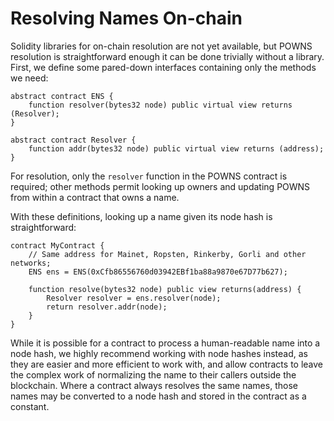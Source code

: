 # Resolving Names On-chain

Solidity libraries for on-chain resolution are not yet available, but POWNS resolution is straightforward enough it can be done trivially without a library. First, we define some pared-down interfaces containing only the methods we need:

```text
abstract contract ENS {
    function resolver(bytes32 node) public virtual view returns (Resolver);
}

abstract contract Resolver {
    function addr(bytes32 node) public virtual view returns (address);
}
```

For resolution, only the `resolver` function in the POWNS contract is required; other methods permit looking up owners and updating POWNS from within a contract that owns a name.

With these definitions, looking up a name given its node hash is straightforward:

```text
contract MyContract {
    // Same address for Mainet, Ropsten, Rinkerby, Gorli and other networks;
    ENS ens = ENS(0xCfb86556760d03942EBf1ba88a9870e67D77b627);

    function resolve(bytes32 node) public view returns(address) {
        Resolver resolver = ens.resolver(node);
        return resolver.addr(node);
    }
}
```

While it is possible for a contract to process a human-readable name into a node hash, we highly recommend working with node hashes instead, as they are easier and more efficient to work with, and allow contracts to leave the complex work of normalizing the name to their callers outside the blockchain. Where a contract always resolves the same names, those names may be converted to a node hash and stored in the contract as a constant.

